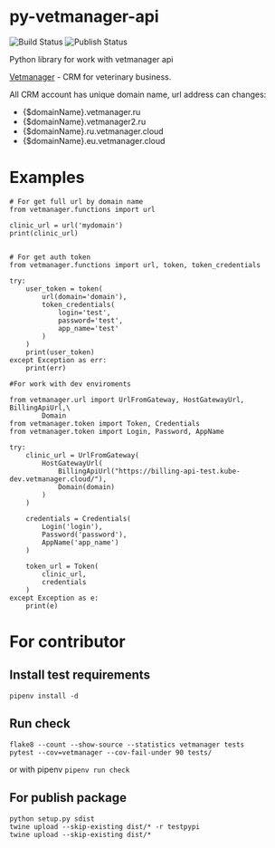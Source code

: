 # py-vetmanager-api

![Build Status](https://github.com/otis22/PyVetmanagerApi/workflows/Python%20package/badge.svg)
![Publish Status](https://github.com/otis22/PyVetmanagerApi/workflows/Publish%20to%20PyPi/badge.svg)

Python library for work with vetmanager api

[Vetmanager](https://vetmanager.ru) - CRM for veterinary business. 

All CRM account has unique domain name, url address can changes:

* {$domainName}.vetmanager.ru
* {$domainName}.vetmanager2.ru
* {$domainName}.ru.vetmanager.cloud
* {$domainName}.eu.vetmanager.cloud

# Examples

```
# For get full url by domain name
from vetmanager.functions import url

clinic_url = url('mydomain')
print(clinic_url)
```

```

# For get auth token
from vetmanager.functions import url, token, token_credentials

try:
    user_token = token(
        url(domain='domain'),
        token_credentials(
            login='test',
            password='test',
            app_name='test'
        )
    )
    print(user_token)
except Exception as err: 
    print(err)
```

```
#For work with dev enviroments

from vetmanager.url import UrlFromGateway, HostGatewayUrl, BillingApiUrl,\
        Domain
from vetmanager.token import Token, Credentials
from vetmanager.token import Login, Password, AppName

try: 
    clinic_url = UrlFromGateway(
        HostGatewayUrl(
            BillingApiUrl("https://billing-api-test.kube-dev.vetmanager.cloud/"),
            Domain(domain)
        )
    )
    
    credentials = Credentials(
        Login('login'),
        Password('password'),
        AppName('app_name')
    )
    
    token_url = Token(
        clinic_url,
        credentials
    )
except Exception as e:
    print(e)
```

# For contributor

## Install test requirements 

```
pipenv install -d
```

## Run check
```
flake8 --count --show-source --statistics vetmanager tests
pytest --cov=vetmanager --cov-fail-under 90 tests/
```
or with pipenv `pipenv run check`

## For publish package

```
python setup.py sdist
twine upload --skip-existing dist/* -r testpypi
twine upload --skip-existing dist/*
```

```buildoutcfg

```
